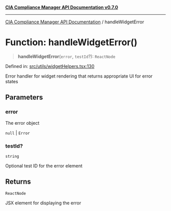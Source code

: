 [**CIA Compliance Manager API Documentation v0.7.0**](../README.md)

***

[CIA Compliance Manager API Documentation](../globals.md) / handleWidgetError

# Function: handleWidgetError()

> **handleWidgetError**(`error`, `testId`?): `ReactNode`

Defined in: [src/utils/widgetHelpers.tsx:130](https://github.com/Hack23/cia-compliance-manager/blob/main/src/utils/widgetHelpers.tsx#L130)

Error handler for widget rendering that returns appropriate UI for error states

## Parameters

### error

The error object

`null` | `Error`

### testId?

`string`

Optional test ID for the error element

## Returns

`ReactNode`

JSX element for displaying the error
